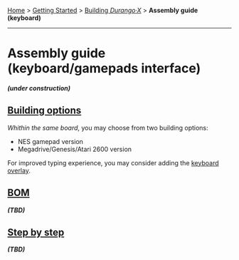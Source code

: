 [Home](../../index.md) > [Getting Started](../../started.md) > [Building _Durango·X_](../building.md) > **Assembly guide (keyboard)**
___
# Assembly guide (keyboard/gamepads interface)

***(under construction)***

## [Building options](kbd/options.md)

_Whithin the same board_, you may choose from two building options:

- NES gamepad version
- Megadrive/Genesis/Atari 2600 version

For improved typing experience, you may consider adding the [keyboard overlay](../../hard/acc.md).

## [BOM](kbd/bom.md)

***(TBD)***

## [Step by step](kbd/steps.md)

***(TBD)***

